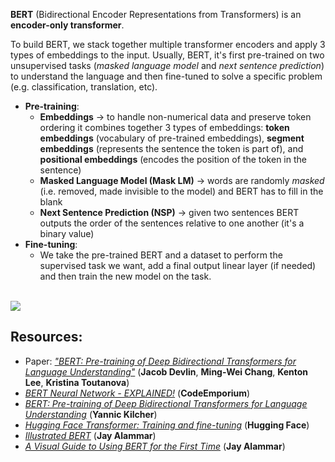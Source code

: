 **BERT** (Bidirectional Encoder Representations from Transformers) is an **encoder-only transformer**.

To build BERT, we stack together multiple transformer encoders and apply 3 types of embeddings to the input.
Usually, BERT, it's first pre-trained on two unsupervised tasks (*masked language model* and *next sentence prediction*) to understand the language and then fine-tuned to solve a specific problem (e.g. classification, translation, etc).

* **Pre-training**:
    * **Embeddings** -> to handle non-numerical data and preserve token ordering it combines together 3 types of embeddings: **token embeddings** (vocabulary of pre-trained embeddings), **segment embeddings** (represents the sentence the token is part of), and **positional embeddings** (encodes the position of the token in the sentence)
    * **Masked Language Model (Mask LM)** -> words are randomly *masked* (i.e. removed, made invisible to the model) and BERT has to fill in the blank
    * **Next Sentence Prediction (NSP)** -> given two sentences BERT outputs the order of the sentences relative to one another (it's a binary value)
* **Fine-tuning**:
    * We take the pre-trained BERT and a dataset to perform the supervised task we want, add a final output linear layer (if needed) and then train the new model on the task.

<br>

<img src="https://miro.medium.com/max/1400/1*LtF3nUFDhP62e9XAs6SlyQ.png">

<br>

## Resources:
* Paper: [*"BERT: Pre-training of Deep Bidirectional Transformers for Language Understanding"*](https://arxiv.org/abs/1810.04805) (**Jacob Devlin**, **Ming-Wei Chang**, **Kenton Lee**, **Kristina Toutanova**)
* [*BERT Neural Network - EXPLAINED!*](https://www.youtube.com/watch?v=xI0HHN5XKDo) (**CodeEmporium**)
* [*BERT: Pre-training of Deep Bidirectional Transformers for Language Understanding*](https://www.youtube.com/watch?v=-9evrZnBorM) (**Yannic Kilcher**)
* [*Hugging Face Transformer: Training and fine-tuning*](https://huggingface.co/transformers/training.html) (**Hugging Face**)
* [*Illustrated BERT*](https://jalammar.github.io/illustrated-bert/) (**Jay Alammar**)
* [*A Visual Guide to Using BERT for the First Time*](https://jalammar.github.io/a-visual-guide-to-using-bert-for-the-first-time/) (**Jay Alammar**)